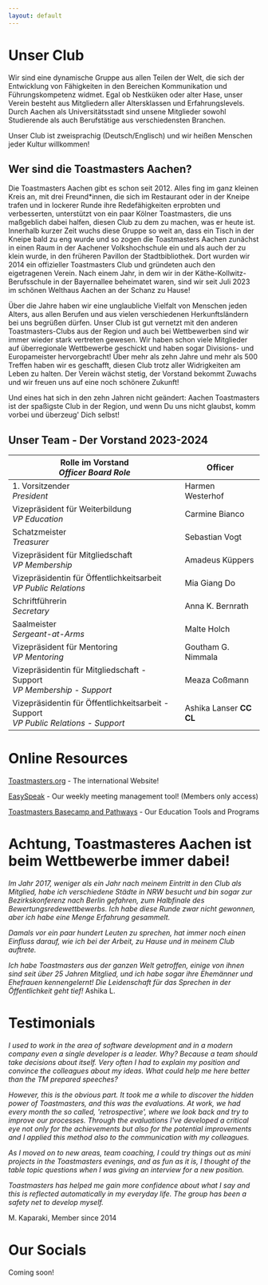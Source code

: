 ```yaml
---
layout: default
---
```


# Unser Club

Wir sind eine dynamische Gruppe aus allen Teilen der Welt, die sich der Entwicklung von Fähigkeiten in den Bereichen Kommunikation und Führungskompetenz widmet.
Egal ob Nestküken oder alter Hase, unser Verein besteht aus Mitgliedern aller Altersklassen und Erfahrungslevels.
Durch Aachen als Universitätsstadt sind unsene Mitglieder sowohl Studierende als auch Berufstätige aus verschiedensten Branchen.

Unser Club ist zweisprachig (Deutsch/Englisch) und wir heißen Menschen jeder Kultur willkommen!

## Wer sind die Toastmasters Aachen?

Die Toastmasters Aachen gibt es schon seit 2012.
Alles fing im ganz kleinen Kreis an, mit drei Freund*innen, die sich im Restaurant oder in der Kneipe trafen und in lockerer Runde ihre Redefähigkeiten erprobten und verbesserten, unterstützt von ein paar Kölner Toastmasters, die uns maßgeblich dabei halfen, diesen Club zu dem zu machen, was er heute ist.
Innerhalb kurzer Zeit wuchs diese Gruppe so weit an, dass ein Tisch in der Kneipe bald zu eng wurde und so zogen die Toastmasters Aachen zunächst in einen Raum in der Aachener Volkshochschule ein und als auch der zu klein wurde, in den früheren Pavillon der Stadtbibliothek.
Dort wurden wir 2014 ein offizieller Toastmasters Club und gründeten auch den eigetragenen Verein.
Nach einem Jahr, in dem wir in der Käthe-Kollwitz-Berufsschule in der Bayernallee beheimatet waren, sind wir seit Juli 2023 im schönen Welthaus Aachen an der Schanz zu Hause!

Über die Jahre haben wir eine unglaubliche Vielfalt von Menschen jeden Alters, aus allen Berufen und aus vielen verschiedenen Herkunftsländern bei uns begrüßen dürfen.
Unser Club ist gut vernetzt mit den anderen Toastmasters-Clubs aus der Region und auch bei Wettbewerben sind wir immer wieder stark vertreten gewesen.
Wir haben schon viele Mitglieder auf überregionale Wettbewerbe geschickt und haben sogar Divisions- und Europameister hervorgebracht! Über mehr als zehn Jahre und mehr als 500 Treffen haben wir es geschafft, diesen Club trotz aller Widrigkeiten am Leben zu halten. Der Verein wächst stetig, der Vorstand bekommt Zuwachs und wir freuen uns auf eine noch schönere Zukunft!

Und eines hat sich in den zehn Jahren nicht geändert:
Aachen Toastmasters ist der spaßigste Club in der Region, und wenn Du uns nicht glaubst, komm vorbei und überzeug' Dich selbst!

## Unser Team - Der Vorstand 2023-2024

<table class="tg">
<thead>
  <tr>
    <th>Rolle im Vorstand<br><span style="font-style:italic">Officer Board Role</span></th>
    <th>Officer</th>
  </tr>
</thead>
<tbody>
  <tr>
    <td class="row1">1. Vorsitzender<br><span style="font-style:italic">President</span></td>
    <td class="row2">Harmen Westerhof</td>
  </tr>
  <tr>
    <td class="row1">Vizepräsident für Weiterbildung<br><span style="font-style:italic">VP Education</span></td>
    <td class="row2">Carmine Bianco</td>
  </tr>
  <tr>
    <td class="row1">Schatzmeister<br><span style="font-style:italic">Treasurer</span></td>
    <td class="row2">Sebastian Vogt</td>
  </tr>
  <tr>
    <td class="row1">Vizepräsident für Mitgliedschaft<br><span style="font-style:italic">VP Membership</span></td>
    <td class="row2">Amadeus Küppers</td>
  </tr>
  <tr>
    <td class="row1">Vizepräsidentin für Öffentlichkeitsarbeit<br><span style="font-style:italic">VP Public Relations</span></td>
    <td class="row2">Mia Giang Do</td>
  </tr>
  <tr>
    <td class="row1">Schriftführerin<br><span style="font-style:italic">Secretary</span></td>
    <td class="row2">Anna K. Bernrath</td>
  </tr>
  <tr>
    <td class="row1">Saalmeister<br><span style="font-style:italic">Sergeant-at-Arms</span></td>
    <td class="row2">Malte Holch</td>
  </tr>
  <tr>
    <td class="row1">Vizepräsident für Mentoring<br><span style="font-style:italic">VP Mentoring</span></td>
    <td class="row2">Goutham G. Nimmala</td>
  </tr>
  <tr>
    <td class="row1">Vizepräsidentin für Mitgliedschaft - Support<br><span style="font-style:italic">VP Membership - Support</span></td>
    <td class="row2">Meaza Coßmann</td>
  </tr>
  <tr>
    <td class="row1">Vizepräsidentin für Öffentlichkeitsarbeit - Support<br><span style="font-style:italic">VP Public Relations - Support</span></td>
    <td class="row2">Ashika Lanser <span style="font-weight:bold">CC CL</span></td>
  </tr>
</tbody>
</table>

# Online Resources

<a href="https://www.toastmasters.org">Toastmasters.org</a> - The international Website!

<a href="https://tmclub.eu/clubdata.php?c=728">EasySpeak</a> - Our weekly meeting management tool!  (Members only access)

<a href="https://www.toastmasters.org/education/pathways">Toastmasters Basecamp and Pathways</a> - Our Education Tools and Programs

# Achtung, Toastmasteres Aachen ist beim Wettbewerbe immer dabei!
<i>Im Jahr 2017, weniger als ein Jahr nach meinem Eintritt in den Club als Mitglied, habe ich verschiedene Städte in NRW besucht und bin sogar zur Bezirkskonferenz nach Berlin gefahren, zum Halbfinale des Bewertungsredewettbewerbs. Ich habe diese Runde zwar nicht gewonnen, aber ich habe eine Menge Erfahrung gesammelt.  

Damals vor ein paar hundert Leuten zu sprechen, hat immer noch einen Einfluss darauf, wie ich bei der Arbeit, zu Hause und in meinem Club auftrete.

Ich habe Toastmasters aus der ganzen Welt getroffen, einige von ihnen sind seit über 25 Jahren Mitglied, und ich habe sogar ihre Ehemänner und Ehefrauen kennengelernt! Die Leidenschaft für das Sprechen in der Öffentlichkeit geht tief!</i>
Ashika L.


# Testimonials

<i>I used to work in the area of software development and in a modern company even a single developer is a leader. Why? Because a team should take decisions about itself.  Very often I had to explain my position and convince the colleagues about my ideas. What could help me here better than the TM prepared speeches?</i>

<i>However, this is the obvious part. It took me a while to discover the hidden power of Toastmasters, and this was the evaluations. At work, we had every month the so called, 'retrospective', where we look back and try to improve our processes. Through the evaluations I've developed a critical eye not only for the achievements but also for the potential improvements and I applied this method also to the communication with my colleagues.</i>

<i>As I moved on to new areas, team coaching, I could try things out as mini projects in the Toastmasters evenings, and as fun as it is, I thought of the table topic questions when I was giving an interview for a new position.</i>

<i>Toastmasters has helped me gain more confidence about what I say and this is reflected automatically in my everyday life. The group has been a safety net to develop myself.</i>

M. Kaparaki, Member since 2014


# Our Socials

Coming soon!



